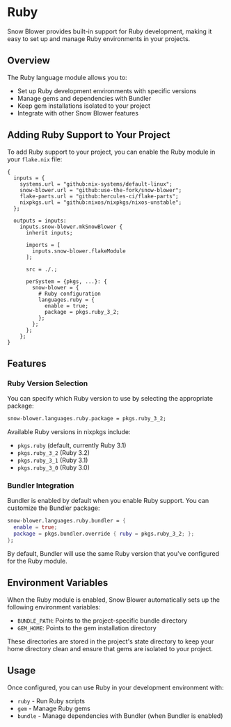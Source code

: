 # Ruby

Snow Blower provides built-in support for Ruby development, making it easy to set up and manage Ruby environments in your projects.

## Overview

The Ruby language module allows you to:

- Set up Ruby development environments with specific versions
- Manage gems and dependencies with Bundler
- Keep gem installations isolated to your project
- Integrate with other Snow Blower features

## Adding Ruby Support to Your Project

To add Ruby support to your project, you can enable the Ruby module in your `flake.nix` file:

```nix{21-25}
{
  inputs = {
    systems.url = "github:nix-systems/default-linux";
    snow-blower.url = "github:use-the-fork/snow-blower";
    flake-parts.url = "github:hercules-ci/flake-parts";
    nixpkgs.url = "github:nixos/nixpkgs/nixos-unstable";
  };

  outputs = inputs:
    inputs.snow-blower.mkSnowBlower {
      inherit inputs;

      imports = [
        inputs.snow-blower.flakeModule
      ];

      src = ./.;

      perSystem = {pkgs, ...}: {
        snow-blower = {
          # Ruby configuration
          languages.ruby = {
            enable = true;
            package = pkgs.ruby_3_2;
          };
        };
      };
    };
}
```

## Features

### Ruby Version Selection

You can specify which Ruby version to use by selecting the appropriate package:

```nix
snow-blower.languages.ruby.package = pkgs.ruby_3_2;
```

Available Ruby versions in nixpkgs include:
- `pkgs.ruby` (default, currently Ruby 3.1)
- `pkgs.ruby_3_2` (Ruby 3.2)
- `pkgs.ruby_3_1` (Ruby 3.1)
- `pkgs.ruby_3_0` (Ruby 3.0)

### Bundler Integration

Bundler is enabled by default when you enable Ruby support. You can customize the Bundler package:

```nix
snow-blower.languages.ruby.bundler = {
  enable = true;
  package = pkgs.bundler.override { ruby = pkgs.ruby_3_2; };
};
```

By default, Bundler will use the same Ruby version that you've configured for the Ruby module.

## Environment Variables

When the Ruby module is enabled, Snow Blower automatically sets up the following environment variables:

- `BUNDLE_PATH`: Points to the project-specific bundle directory
- `GEM_HOME`: Points to the gem installation directory

These directories are stored in the project's state directory to keep your home directory clean and ensure that gems are isolated to your project.

## Usage

Once configured, you can use Ruby in your development environment with:

- `ruby` - Run Ruby scripts
- `gem` - Manage Ruby gems
- `bundle` - Manage dependencies with Bundler (when Bundler is enabled)

<!--@include: ./ruby-options.md-->
